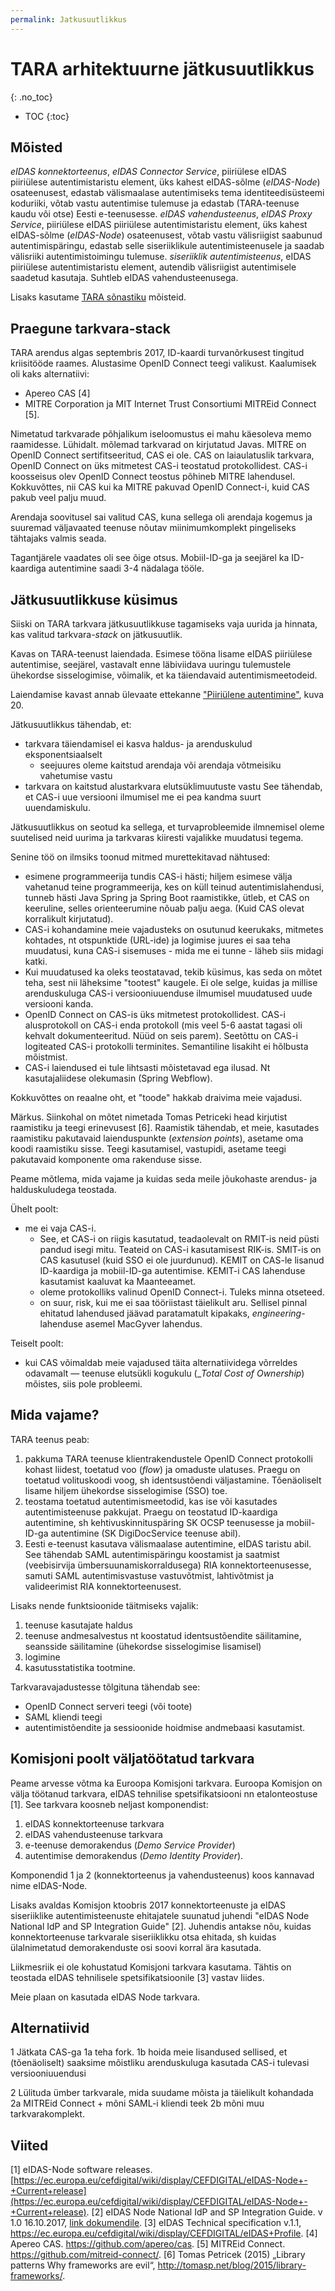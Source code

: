 ```yaml
---
permalink: Jatkusuutlikkus
---
```


# TARA arhitektuurne jätkusuutlikkus
{: .no_toc}

- TOC
{:toc}

## Mõisted

_eIDAS konnektorteenus_, _eIDAS Connector Service_, piiriülese eIDAS piiriülese autentimistaristu element, üks kahest eIDAS-sõlme (_eIDAS-Node_) osateenusest, edastab välismaalase autentimiseks tema identiteedisüsteemi koduriiki, võtab vastu autentimise tulemuse ja edastab (TARA-teenuse kaudu või otse) Eesti e-teenusesse.
_eIDAS vahendusteenus_, _eIDAS Proxy Service_, piiriülese eIDAS piiriülese autentimistaristu element, üks kahest eIDAS-sõlme (_eIDAS-Node_) osateenusest, võtab vastu välisriigist saabunud autentimispäringu, edastab selle siseriiklikule autentimisteenusele ja saadab välisriiki autentimistoimingu tulemuse.
_siseriiklik autentimisteenus_, eIDAS piiriülese autentimistaristu element, autendib välisriigist autentimisele saadetud kasutaja. Suhtleb eIDAS vahendusteenusega.

Lisaks kasutame [TARA sõnastiku](https://e-gov.github.io/TARA-Doku/Sonastik) mõisteid.

## Praegune tarkvara-stack

TARA arendus algas septembris 2017, ID-kaardi turvanõrkusest tingitud kriisitööde raames. Alustasime OpenID Connect teegi valikust. Kaalumisek oli kaks alternatiivi:
- Apereo CAS [4]
- MITRE Corporation ja MIT Internet Trust Consortiumi MITREid Connect [5].

Nimetatud tarkvarade põhjalikum iseloomustus ei mahu käesoleva memo raamidesse. Lühidalt. mõlemad tarkvarad on kirjutatud Javas. MITRE on OpenID Connect sertifitseeritud, CAS ei ole. CAS on laiaulatuslik tarkvara, OpenID Connect on üks mitmetest CAS-i teostatud protokollidest. CAS-i koosseisus olev OpenID Connect teostus põhineb MITRE lahendusel. Kokkuvõttes, nii CAS kui ka MITRE pakuvad OpenID Connect-i, kuid CAS pakub veel palju muud.

Arendaja soovitusel sai valitud CAS, kuna sellega oli arendaja kogemus ja suuremad väljavaated teenuse nõutav miinimumkomplekt pingeliseks tähtajaks valmis seada.

Tagantjärele vaadates oli see õige otsus. Mobiil-ID-ga ja seejärel ka ID-kaardiga autentimine saadi 3-4 nädalaga tööle.

## Jätkusuutlikkuse küsimus

Siiski on TARA tarkvara jätkusuutlikkuse tagamiseks vaja uurida ja hinnata, kas valitud tarkvara-_stack_ on jätkusuutlik.

Kavas on TARA-teenust laiendada. Esimese tööna lisame eIDAS piiriülese autentimise, seejärel, vastavalt enne läbiviidava uuringu tulemustele ühekordse sisselogimise, võimalik, et ka täiendavaid autentimismeetodeid.

Laiendamise kavast annab ülevaate ettekanne ["Piiriülene autentimine"](PiiriyleneAutentimine.pdf), kuva 20.

Jätkusuutlikkus tähendab, et:
- tarkvara täiendamisel ei kasva haldus- ja arenduskulud eksponentsiaalselt
  - seejuures oleme kaitstud arendaja või arendaja võtmeisiku vahetumise vastu
- tarkvara on kaitstud alustarkvara elutsüklimuutuste vastu
    See tähendab, et CAS-i uue versiooni ilmumisel me ei pea kandma suurt uuendamiskulu.

Jätkusuutlikkus on seotud ka sellega, et turvaprobleemide ilmnemisel oleme suutelised neid uurima ja tarkvaras kiiresti vajalikke muudatusi tegema.

Senine töö on ilmsiks toonud mitmed murettekitavad nähtused:
- esimene programmeerija tundis CAS-i hästi; hiljem esimese välja vahetanud teine programmeerija, kes on küll teinud autentimislahendusi, tunneb hästi Java Spring ja Spring Boot raamistikke, ütleb, et CAS on keeruline, selles orienteerumine nõuab palju aega. (Kuid CAS olevat korralikult kirjutatud).
- CAS-i kohandamine meie vajadusteks on osutunud keerukaks, mitmetes kohtades, nt otspunktide (URL-ide) ja logimise juures ei saa teha muudatusi, kuna CAS-i sisemuses - mida me ei tunne - läheb siis midagi katki.
- Kui muudatused ka oleks teostatavad, tekib küsimus, kas seda on mõtet teha, sest nii läheksime "tootest" kaugele. Ei ole selge, kuidas ja millise arenduskuluga CAS-i versiooniuuenduse ilmumisel muudatused uude versiooni kanda.
- OpenID Connect on CAS-is üks mitmetest protokollidest. CAS-i alusprotokoll on CAS-i enda protokoll (mis veel 5-6 aastat tagasi oli kehvalt dokumenteeritud. Nüüd on seis parem). Seetõttu on CAS-i logiteated CAS-i protokolli terminites. Semantiline lisakiht ei hõlbusta mõistmist.
- CAS-i laiendused ei tule lihtsasti mõistetavad ega ilusad. Nt kasutajaliidese olekumasin (Spring Webflow).

Kokkuvõttes on reaalne oht, et "toode" hakkab draivima meie vajadusi.

Märkus. Siinkohal on mõtet nimetada Tomas Petriceki head kirjutist raamistiku ja teegi erinevusest [6]. Raamistik tähendab, et meie, kasutades raamistiku pakutavaid laienduspunkte (_extension points_), asetame oma koodi raamistiku sisse. Teegi kasutamisel, vastupidi, asetame teegi pakutavaid komponente oma rakenduse sisse.

Peame mõtlema, mida vajame ja kuidas seda meile jõukohaste arendus- ja halduskuludega teostada. 

Ühelt poolt:
- me ei vaja CAS-i.
  - See, et CAS-i on riigis kasutatud, teadaolevalt on RMIT-is neid püsti pandud isegi mitu. Teateid on CAS-i kasutamisest RIK-is. SMIT-is on CAS kasutusel (kuid SSO ei ole juurdunud). KEMIT on CAS-le lisanud ID-kaardiga ja mobiil-ID-ga autentimise. KEMIT-i CAS lahenduse kasutamist kaaluvat ka Maanteeamet.
  - oleme protokolliks valinud OpenID Connect-i. Tuleks minna otseteed.
  - on suur, risk, kui me ei saa tööriistast täielikult aru.
    Sellisel pinnal ehitatud lahendused jäävad paratamatult kipakaks, _engineering_-lahenduse asemel MacGyver lahendus.

Teiselt poolt:
- kui CAS võimaldab meie vajadused täita alternatiividega võrreldes odavamalt &mdash; teenuse elutsükli kogukulu (__Total Cost of Ownership_) mõistes, siis pole probleemi.  

## Mida vajame?

TARA teenus peab:
1. pakkuma TARA teenuse klientrakendustele OpenID Connect protokolli kohast liidest, toetatud voo (_flow_) ja omaduste ulatuses.
    Praegu on toetatud volituskoodi voog, sh identsustõendi väljastamine. Tõenäoliselt lisame hiljem ühekordse sisselogimise (SSO) toe.
2. teostama toetatud autentimismeetodid, kas ise või kasutades autentimisteenuse pakkujat.
    Praegu on teostatud ID-kaardiga autentimine, sh kehtivuskinnituspäring SK OCSP teenusesse ja mobiil-ID-ga autentimine (SK DigiDocService teenuse abil).
3. Eesti e-teenust kasutava välismaalase autentimine, eIDAS taristu abil.
    See tähendab SAML autentimispäringu koostamist ja saatmist (veebisirvija ümbersuunamiskorraldusega) RIA konnektorteenusesse, samuti SAML autentimisvastuse vastuvõtmist, lahtivõtmist ja valideerimist RIA konnektorteenusest.

Lisaks nende funktsioonide täitmiseks vajalik:
1. teenuse kasutajate haldus
2. teenuse andmesalvestus
    nt koostatud identsustõendite säilitamine, seansside säilitamine (ühekordse sisselogimise lisamisel)
3. logimine
4. kasutusstatistika tootmine.

Tarkvaravajadustesse tõlgituna tähendab see:
- OpenID Connect serveri teegi (või toote)
- SAML kliendi teegi
- autentimistõendite ja sessioonide hoidmise andmebaasi kasutamist.

## Komisjoni poolt väljatöötatud tarkvara

Peame arvesse võtma ka Euroopa Komisjoni tarkvara. Euroopa Komisjon on välja töötanud tarkvara, eIDAS tehnilise spetsifikatsiooni nn etalonteostuse [1]. See tarkvara koosneb neljast komponendist:
1. eIDAS konnektorteenuse tarkvara
2. eIDAS vahendusteenuse tarkvara
3. e-teenuse demorakendus (_Demo Service Provider_)
4. autentimise demorakendus (_Demo Identity Provider_).

Komponendid 1 ja 2 (konnektorteenus ja vahendusteenus) koos kannavad nime eIDAS-Node.

Lisaks avaldas Komisjon ktoobris 2017 konnektorteenuste ja eIDAS siseriiklike autentimisteenuste ehitajatele suunatud juhendi "eIDAS Node National IdP and SP Integration Guide" [2]. Juhendis antakse nõu, kuidas konnektorteenuse tarkvarale siseriiklikku otsa ehitada, sh kuidas ülalnimetatud demorakenduste osi soovi korral ära kasutada.

Liikmesriik ei ole kohustatud Komisjoni tarkvara kasutama. Tähtis on teostada eIDAS tehnilisele spetsifikatsioonile [3] vastav liides.

Meie plaan on kasutada eIDAS Node tarkvara.

## Alternatiivid

1 Jätkata CAS-ga
  1a teha fork.
  1b hoida meie lisandused sellised, et (tõenäoliselt) saaksime mõistliku arenduskuluga kasutada CAS-i tulevasi versiooniuuendusi

2 Lülituda ümber tarkvarale, mida suudame mõista ja täielikult kohandada
  2a MITREid Connect + mõni SAML-i kliendi teek 
  2b mõni muu tarkvarakomplekt.

## Viited

[1] eIDAS-Node software releases. [https://ec.europa.eu/cefdigital/wiki/display/CEFDIGITAL/eIDAS-Node+-+Current+release](https://ec.europa.eu/cefdigital/wiki/display/CEFDIGITAL/eIDAS-Node+-+Current+release).
[2] eIDAS Node National IdP and SP Integration Guide. v 1.0 16.10.2017, [link dokumendile](https://ec.europa.eu/cefdigital/wiki/download/attachments/46992189/eIDAS-Node%20National%20IdP%20and%20SP%20Integration%20Guide.pdf?version=1&modificationDate=1507819905716&api=v2).
[3] eIDAS Technical specification v.1.1, https://ec.europa.eu/cefdigital/wiki/display/CEFDIGITAL/eIDAS+Profile.
[4] Apereo CAS. https://github.com/apereo/cas.
[5] MITREid Connect. https://github.com/mitreid-connect/.
[6] Tomas Petricek (2015) „Library patterns Why frameworks are evil“, http://tomasp.net/blog/2015/library-frameworks/.

